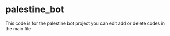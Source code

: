# palestine_bot

This code is for the palestine bot project 
you can edit add or delete codes in the main file 
